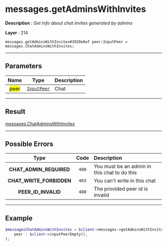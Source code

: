 # messages.getAdminsWithInvites

**Description** : *Get info about chat invites generated by admins*

**Layer** : 214

```tl
messages.getAdminsWithInvites#3920e6ef peer:InputPeer = messages.ChatAdminsWithInvites;
```

---

## Parameters

| Name | Type | Description |
| :---: | :---: | :--- |
| <mark>peer</mark> | [`InputPeer`](type/InputPeer) | Chat |

---

## Result

[messages.ChatAdminsWithInvites](type/messages.ChatAdminsWithInvites)

---

## Possible Errors

| Type | Code | Description |
| :---: | :---: | :--- |
| **CHAT_ADMIN_REQUIRED** | `400` | You must be an admin in this chat to do this |
| **CHAT_WRITE_FORBIDDEN** | `403` | You can't write in this chat |
| **PEER_ID_INVALID** | `400` | The provided peer id is invalid |

---

## Example

```php
$messagesChatAdminsWithInvites = $client->messages->getAdminsWithInvites(
	peer : $client->inputPeerEmpty(),
);
```